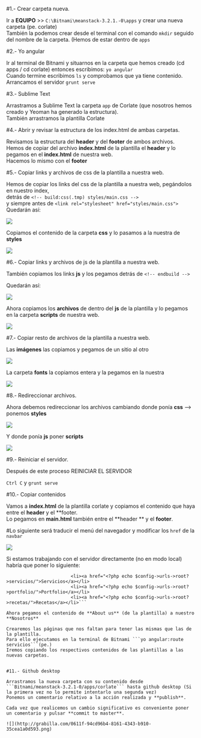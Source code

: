 #1.- Crear carpeta nueva.  

Ir a **EQUIPO** >> ```C:\Bitnami\meanstack-3.2.1.-0\apps``` y crear una nueva carpeta (pe. corlate)  
También la podemos crear desde el terminal con el comando ```mkdir``` seguido del nombre de la carpeta. (Hemos de estar dentro de ```apps```    


#2.- Yo angular  

Ir al terminal de Bitnami y situarnos en la carpeta que hemos creado (cd apps / cd corlate) entonces escribimos: 
```yo angular```  
Cuando termine escribimos ```ls``` y comprobamos que ya tiene contenido.  
Arrancamos el servidor ```grunt serve```  


#3.- Sublime Text  

Arrastramos a Sublime Text la carpeta ```app``` de Corlate (que nosotros hemos creado y Yeoman ha generado la estructura).  
También arrastramos la plantilla Corlate  


#4.- Abrir y revisar la estructura de los index.html de ambas carpetas.  

Revisamos la estructura del **header** y del **footer** de ambos archivos.  
Hemos de copiar del archivo **index.html** de la plantilla el **header** y lo pegamos en el **index.html** de nuestra web.  
Hacemos lo mismo con el **footer**  


#5.- Copiar links y archivos de css de la plantilla a nuestra web.  

Hemos de copiar los links del css de la plantilla a nuestra web, pegándolos en nuestro index,   
detrás de ```<!-- build:css(.tmp) styles/main.css -->```  
y siempre antes de ```<link rel="stylesheet" href="styles/main.css">```  
Quedarán así:  

![](http://grabilla.com/0611e-14e2a806-0f50-4d04-b884-26fe9fdffe10.png)


Copiamos el contenido de la carpeta **css** y lo pasamos a la nuestra de **styles**  

![](http://grabilla.com/0611e-ce227581-72de-4a00-b4bb-373960f129cf.png)



#6.- Copiar links y archivos de js de la plantilla a nuestra web.

También copiamos los links **js** y los pegamos detrás de ```<!-- endbuild -->```  

Quedarán así:  


![](http://grabilla.com/0611e-c0a5106f-9823-43ca-8bba-c378fceb478c.png)  

Ahora copiamos los **archivos** de dentro del **js** de la plantilla y lo pegamos en la carpeta **scripts** de nuestra web.  


![](http://grabilla.com/0611e-bc07f941-2b5e-4918-8e50-e3dd1c9037cf.png)



#7.- Copiar resto de archivos de la plantilla a nuestra web.

Las **imágenes** las copiamos y pegamos de un sitio al otro  


![](http://grabilla.com/0611e-7923346a-eac0-49f5-b6ec-a1838959b7ca.png) 


La carpeta **fonts** la copiamos entera y la pegamos en la nuestra  


![](http://grabilla.com/0611e-7715bce2-f985-41b2-be4e-86ca17712e8c.png)



#8.- Redireccionar archivos.  

Ahora debemos redireccionar los archivos cambiando donde ponía **css** --> ponemos **styles**  

![](http://grabilla.com/0611e-f5a1b471-56d3-40d8-9e4c-256e2f10156f.png)


Y donde ponía **js** poner **scripts**  

![](http://grabilla.com/0611e-dfd6fc44-3f0b-4858-9044-2c306b53a28d.png)



#9.- Reiniciar el servidor.

Después de este proceso REINICIAR EL SERVIDOR  

```Ctrl C``` y ```grunt serve```  


#10.- Copiar contenidos  

Vamos a **index.html** de la plantilla corlate y copiamos el contenido que haya entre el **header** y el **footer.  
Lo pegamos en **main.html** también entre el **header ** y el **footer**.  

#Lo siguiente será traducir el menú del navegador y modificar los ```href``` de la ```navbar```  

![](http://grabilla.com/0611e-1b55e159-19da-4ac5-90f8-a11b120ba037.png)

Si estamos trabajando con el servidor directamente (no en modo local) habría que poner lo siguiente:  

```<li><a href="<?php echo $config->urls->root?>nosotros/">Nosotros</a></li>
                        <li><a href="<?php echo $config->urls->root?>servicios/">Servicios</a></li>
                        <li><a href="<?php echo $config->urls->root?>portfolio/">Portfolio</a></li>
                        <li><a href="<?php echo $config->urls->root?>recetas/">Recetas</a></li>```

Ahora pegamos el contenido de **About us** (de la plantilla) a nuestro **Nosotros**  

Crearemos las páginas que nos faltan para tener las mismas que las de la plantilla.  
Para ello ejecutamos en la terminal de Bitnami ```yo angular:route servicios```(pe.)  
Iremos copiando los respectivos contenidos de las plantillas a las nuevas carpetas.  


#11.- Github desktop  

Arrastramos la nueva carpeta con su contenido desde ```Bitnami/meanstack-3.2.1-0/apps/corlate``` hasta github desktop (Si la primera vez no lo permite intentarlo una segunda vez)  
Ponemos un comentario relativo a la acción realizada y **publish**.  

Cada vez que realicemos un cambio significativo es conveniente poner un comentario y pulsar **commit to master**. 

![](http://grabilla.com/0611f-94cd96b4-8161-4343-b910-35cea1a0d593.png)
